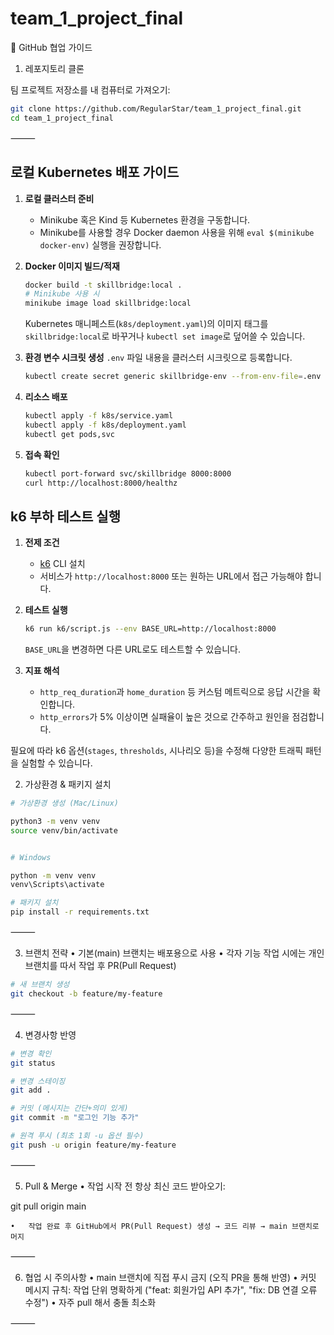 # team_1_project_final



📌 GitHub 협업 가이드

1. 레포지토리 클론

팀 프로젝트 저장소를 내 컴퓨터로 가져오기:
```bash
git clone https://github.com/RegularStar/team_1_project_final.git
cd team_1_project_final
```

⸻

## 로컬 Kubernetes 배포 가이드

1. **로컬 클러스터 준비**
   - Minikube 혹은 Kind 등 Kubernetes 환경을 구동합니다.
   - Minikube를 사용할 경우 Docker daemon 사용을 위해 `eval $(minikube docker-env)` 실행을 권장합니다.

2. **Docker 이미지 빌드/적재**
   ```bash
   docker build -t skillbridge:local .
   # Minikube 사용 시
   minikube image load skillbridge:local
   ```
   Kubernetes 매니페스트(`k8s/deployment.yaml`)의 이미지 태그를 `skillbridge:local`로 바꾸거나 `kubectl set image`로 덮어쓸 수 있습니다.

3. **환경 변수 시크릿 생성**
   `.env` 파일 내용을 클러스터 시크릿으로 등록합니다.
   ```bash
   kubectl create secret generic skillbridge-env --from-env-file=.env --dry-run=client -o yaml | kubectl apply -f -
   ```

4. **리소스 배포**
   ```bash
   kubectl apply -f k8s/service.yaml
   kubectl apply -f k8s/deployment.yaml
   kubectl get pods,svc
   ```

5. **접속 확인**
   ```bash
   kubectl port-forward svc/skillbridge 8000:8000
   curl http://localhost:8000/healthz
   ```

## k6 부하 테스트 실행

1. **전제 조건**
   - [k6](https://k6.io/) CLI 설치
   - 서비스가 `http://localhost:8000` 또는 원하는 URL에서 접근 가능해야 합니다.

2. **테스트 실행**
   ```bash
   k6 run k6/script.js --env BASE_URL=http://localhost:8000
   ```
   `BASE_URL`을 변경하면 다른 URL로도 테스트할 수 있습니다.

3. **지표 해석**
   - `http_req_duration`과 `home_duration` 등 커스텀 메트릭으로 응답 시간을 확인합니다.
   - `http_errors`가 5% 이상이면 실패율이 높은 것으로 간주하고 원인을 점검합니다.

필요에 따라 k6 옵션(`stages`, `thresholds`, 시나리오 등)을 수정해 다양한 트래픽 패턴을 실험할 수 있습니다.

2. 가상환경 & 패키지 설치
```bash
# 가상환경 생성 (Mac/Linux)

python3 -m venv venv
source venv/bin/activate


# Windows

python -m venv venv
venv\Scripts\activate

# 패키지 설치
pip install -r requirements.txt

```
⸻

3. 브랜치 전략
	•	기본(main) 브랜치는 배포용으로 사용
	•	각자 기능 작업 시에는 개인 브랜치를 따서 작업 후 PR(Pull Request)
```bash
# 새 브랜치 생성
git checkout -b feature/my-feature
```

⸻

4. 변경사항 반영
```bash
# 변경 확인
git status

# 변경 스테이징
git add .

# 커밋 (메시지는 간단+의미 있게)
git commit -m "로그인 기능 추가"

# 원격 푸시 (최초 1회 -u 옵션 필수)
git push -u origin feature/my-feature
```

⸻

5. Pull & Merge
	•	작업 시작 전 항상 최신 코드 받아오기:

git pull origin main

	•	작업 완료 후 GitHub에서 PR(Pull Request) 생성 → 코드 리뷰 → main 브랜치로 머지

⸻

6. 협업 시 주의사항
	•	main 브랜치에 직접 푸시 금지 (오직 PR을 통해 반영)
	•	커밋 메시지 규칙: 작업 단위 명확하게 ("feat: 회원가입 API 추가", "fix: DB 연결 오류 수정")
	•	자주 pull 해서 충돌 최소화

⸻
